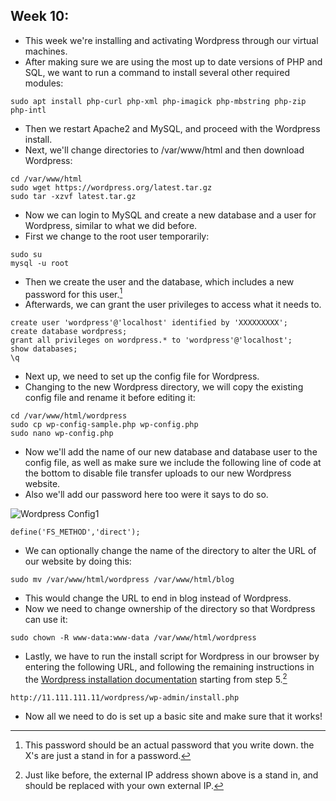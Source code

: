 ## Week 10: 

- This week we're installing and activating Wordpress through our virtual machines.
- After making sure we are using the most up to date versions of PHP and SQL, we want to run a command to install several other required modules:

```
sudo apt install php-curl php-xml php-imagick php-mbstring php-zip php-intl
```

- Then we restart Apache2 and MySQL, and proceed with the Wordpress install.
- Next, we'll change directories to /var/www/html and then download Wordpress:

```
cd /var/www/html
sudo wget https://wordpress.org/latest.tar.gz
sudo tar -xzvf latest.tar.gz
```

- Now we can login to MySQL and create a new database and a user for Wordpress, similar to what we did before.
- First we change to the root user temporarily:

```
sudo su
mysql -u root
```

- Then we create the user and the database, which includes a new password for this user.[^1]
- Afterwards, we can grant the user privileges to access what it needs to.

```
create user 'wordpress'@'localhost' identified by 'XXXXXXXXX';
create database wordpress;
grant all privileges on wordpress.* to 'wordpress'@'localhost';
show databases;
\q
```
- Next up, we need to set up the config file for Wordpress.
- Changing to the new Wordpress directory, we will copy the existing config file and rename it before editing it:

```
cd /var/www/html/wordpress
sudo cp wp-config-sample.php wp-config.php
sudo nano wp-config.php
```

- Now we'll add the name of our new database and database user to the config file, as well as make sure we include the following line of code at the bottom to disable file transfer uploads to our new Wordpress website.
- Also we'll add our password here too were it says to do so. 

![Wordpress Config1](https://github.com/Ethonoris/hello-world/assets/44278023/e7b17064-26fe-49f4-9a17-ce82904fd9fb)

```
define('FS_METHOD','direct');
```

- We can optionally change the name of the directory to alter the URL of our website by doing this:

```
sudo mv /var/www/html/wordpress /var/www/html/blog
```

- This would change the URL to end in blog instead of Wordpress.
- Now we need to change ownership of the directory so that Wordpress can use it:

```
sudo chown -R www-data:www-data /var/www/html/wordpress
```

- Lastly, we have to run the install script for Wordpress in our browser by entering the following URL, and following the remaining instructions in the [Wordpress installation documentation](https://developer.wordpress.org/advanced-administration/before-install/howto-install/) starting from step 5.[^2]

```
http://11.111.111.11/wordpress/wp-admin/install.php
```

- Now all we need to do is set up a basic site and make sure that it works!



[^1]: This password should be an actual password that you write down. the X's are just a stand in for a password. 
[^2]: Just like before, the external IP address shown above is a stand in, and should be replaced with your own external IP. 
